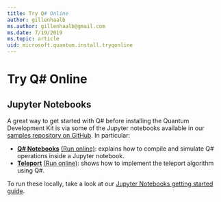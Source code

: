 ```yaml
---
title: Try Q# Online
author: gillenhaalb
ms.author: gillenhaalb@gmail.com
ms.date: 7/19/2019
ms.topic: article
uid: microsoft.quantum.install.tryqonline
---
```


# Try Q# Online #

## Jupyter Notebooks ##

 A great way to get started with Q# before installing the Quantum Development Kit is via some of the Jupyter notebooks available in our [samples repository on GitHub](https://github.com/Microsoft/Quantum.git).  In particular:

* **[Q# Notebooks](https://github.com/Microsoft/Quantum/tree/master/Samples/src/IntroToIQSharp/Notebook.ipynb)** [(Run online)](https://mybinder.org/v2/gh/Microsoft/Quantum/master?filepath=Samples%2Fsrc%2FIntroToIQSharp%2FNotebook.ipynb): explains how to compile and simulate Q# operations inside a Jupyter notebook.
* **[Teleport](https://github.com/Microsoft/Quantum/tree/master/Samples/src/Teleportation/Notebook.ipynb)** [(Run online)](https://mybinder.org/v2/gh/microsoft/Quantum/master?filepath=Samples%2Fsrc%2FTeleportation%2FNotebook.ipynb): shows how to implement the teleport algorithm using Q#.

To run these locally, take a look at our [Jupyter Notebooks getting started guide](xref:microsoft.quantum.install.jupyter).
